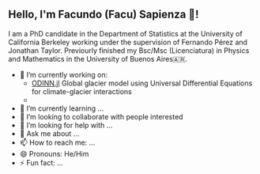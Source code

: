 ## Hello, I'm Facundo (Facu) Sapienza 👋!

I am a PhD candidate in the Department of Statistics at the University of California Berkeley working under the supervision of Fernando Pérez and Jonathan Taylor. Previourly finished my Bsc/Msc (Licenciatura) in Physics and Mathematics in the University of Buenos Aires🇦🇷.

- 🔭 I’m currently working on:
    - [ODINN.jl](https://github.com/ODINN-SciML/ODINN.jl) Global glacier model using Universal Differential Equations for climate-glacier interactions
    - 
- 🌱 I’m currently learning ...
- 👯 I’m looking to collaborate with people interested
- 🤔 I’m looking for help with ...
- 💬 Ask me about ...
- 📫 How to reach me: ...
- 😄 Pronouns: He/Him
- ⚡ Fun fact: ...
